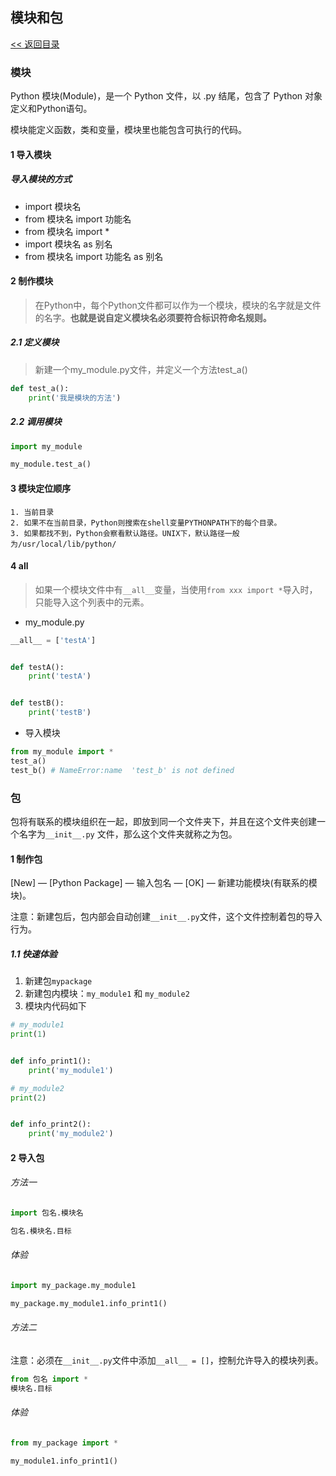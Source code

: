 ## 模块和包

[<< 返回目录](../README.MD)

### 模块
Python 模块(Module)，是一个 Python 文件，以 .py 结尾，包含了 Python 对象定义和Python语句。

模块能定义函数，类和变量，模块里也能包含可执行的代码。

#### 1 导入模块
##### 导入模块的方式

- import 模块名
- from 模块名 import 功能名
- from 模块名 import *
- import 模块名 as 别名
- from 模块名 import 功能名 as 别名

#### 2 制作模块
> 在Python中，每个Python文件都可以作为一个模块，模块的名字就是文件的名字。**也就是说自定义模块名必须要符合标识符命名规则。**

##### 2.1 定义模块
> 新建一个my_module.py文件，并定义一个方法test_a()
```python
def test_a():
    print('我是模块的方法')
```
##### 2.2 调用模块
```python
import my_module

my_module.test_a()
```

#### 3 模块定位顺序
```text
1. 当前目录
2. 如果不在当前目录，Python则搜索在shell变量PYTHONPATH下的每个目录。
3. 如果都找不到，Python会察看默认路径。UNIX下，默认路径一般为/usr/local/lib/python/
```

#### 4 __all__
> 如果一个模块文件中有`__all__`变量，当使用`from xxx import *`导入时，只能导入这个列表中的元素。
- my_module.py
```python
__all__ = ['testA']


def testA():
    print('testA')


def testB():
    print('testB')
```
- 导入模块
```python
from my_module import *
test_a()
test_b() # NameError:name  'test_b' is not defined
```

### 包
包将有联系的模块组织在一起，即放到同一个文件夹下，并且在这个文件夹创建一个名字为`__init__.py` 文件，那么这个文件夹就称之为包。

#### 1 制作包

[New] — [Python Package] — 输入包名 — [OK] — 新建功能模块(有联系的模块)。

注意：新建包后，包内部会自动创建`__init__.py`文件，这个文件控制着包的导入行为。

##### 1.1 快速体验

1. 新建包`mypackage`
2. 新建包内模块：`my_module1` 和 `my_module2`
3. 模块内代码如下

```python
# my_module1
print(1)


def info_print1():
    print('my_module1')
```

```python
# my_module2
print(2)


def info_print2():
    print('my_module2')
```

#### 2 导入包
######  方法一
```python
import 包名.模块名

包名.模块名.目标
```

###### 体验

``` python
import my_package.my_module1

my_package.my_module1.info_print1()
```

###### 方法二

注意：必须在`__init__.py`文件中添加`__all__ = []`，控制允许导入的模块列表。

``` python
from 包名 import *
模块名.目标
```

######  体验

``` python
from my_package import *

my_module1.info_print1()
```



